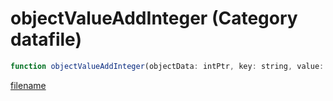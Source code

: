 # objectValueAddInteger (Category datafile)

```js
function objectValueAddInteger(objectData: intPtr, key: string, value: number): Array
```

[filename](objectValueAddInteger_m.md ':include')